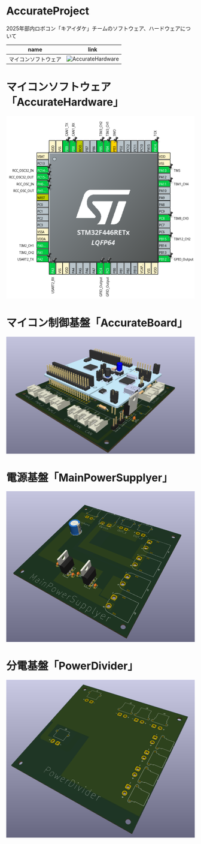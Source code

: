 # AccurateProject
2025年部内ロボコン「キアイダケ」チームのソフトウェア、ハードウェアについて

|name|link|
|:--:|:--:|
|マイコンソフトウェア|![AccurateHardware](./)|

# マイコンソフトウェア「AccurateHardware」

![](./AccurateHardware/accurate_hardware.png)

# マイコン制御基盤「AccurateBoard」

![accurate_image](./Accurate/accurate.png)

# 電源基盤「MainPowerSupplyer」

![main_power_supplyer_image](./MainPowerSupply/main_power_supplyer.png)

# 分電基盤「PowerDivider」

![power_divider_image](./PowerDivider/power_divider.png)
